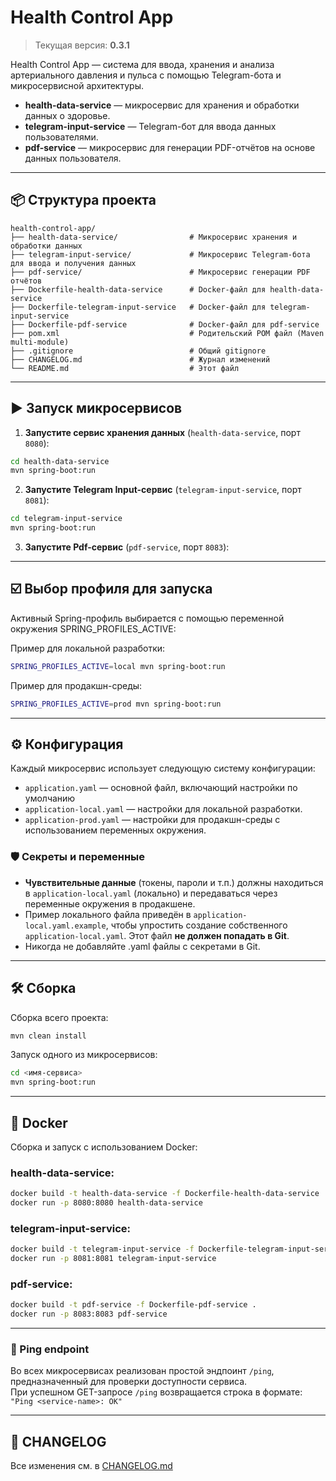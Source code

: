 # Health Control App
> Текущая версия: **0.3.1**

Health Control App — система для ввода, хранения и анализа артериального давления и пульса с помощью Telegram-бота и микросервисной архитектуры.

- **health-data-service** — микросервис для хранения и обработки данных о здоровье.
- **telegram-input-service** — Telegram-бот для ввода данных пользователями.
- **pdf-service** — микросервис для генерации PDF-отчётов на основе данных пользователя.

---

## 📦 Структура проекта

```
health-control-app/
├── health-data-service/            	# Микросервис хранения и обработки данных
├── telegram-input-service/         	# Микросервис Telegram-бота для ввода и получения данных
├── pdf-service/                        # Микросервис генерации PDF отчётов
├── Dockerfile-health-data-service  	# Docker-файл для health-data-service
├── Dockerfile-telegram-input-service   # Docker-файл для telegram-input-service
├── Dockerfile-pdf-service              # Docker-файл для pdf-service
├── pom.xml                         	# Родительский POM файл (Maven multi-module)
├── .gitignore                      	# Общий gitignore
├── CHANGELOG.md                       	# Журнал изменений
└── README.md                       	# Этот файл
```

---

## ▶️ Запуск микросервисов

1. **Запустите сервис хранения данных** (`health-data-service`, порт `8080`):

```bash
cd health-data-service
mvn spring-boot:run
```

2. **Запустите Telegram Input-сервис** (`telegram-input-service`, порт `8081`):

```bash
cd telegram-input-service
mvn spring-boot:run
```

3. **Запустите Pdf-сервис** (`pdf-service`, порт `8083`):

---

## ☑️ Выбор профиля для запуска
Активный Spring-профиль выбирается с помощью переменной окружения SPRING_PROFILES_ACTIVE:

Пример для локальной разработки:
```bash
SPRING_PROFILES_ACTIVE=local mvn spring-boot:run
```
Пример для продакшн-среды:
```bash
SPRING_PROFILES_ACTIVE=prod mvn spring-boot:run
```

---

## ⚙️ Конфигурация

Каждый микросервис использует следующую систему конфигурации:

- `application.yaml` — основной файл, включающий настройки по умолчанию
- `application-local.yaml` — настройки для локальной разработки.
- `application-prod.yaml` — настройки для продакшн-среды с использованием переменных окружения.

### 🛡️ Секреты и переменные

- **Чувствительные данные** (токены, пароли и т.п.) должны находиться в `application-local.yaml` (локально) и передаваться через переменные окружения в продакшене.
- Пример локального файла приведён в `application-local.yaml.example`, чтобы упростить создание собственного `application-local.yaml`. Этот файл **не должен попадать в Git**.
- Никогда не добавляйте .yaml файлы с секретами в Git.
---

## 🛠 Сборка

Сборка всего проекта:

```bash
mvn clean install
```

Запуск одного из микросервисов:

```bash
cd <имя-сервиса>
mvn spring-boot:run
```

---

## 🐋 Docker

Сборка и запуск с использованием Docker:

### health-data-service:

```bash
docker build -t health-data-service -f Dockerfile-health-data-service .
docker run -p 8080:8080 health-data-service
```

### telegram-input-service:

```bash
docker build -t telegram-input-service -f Dockerfile-telegram-input-service .
docker run -p 8081:8081 telegram-input-service
```

### pdf-service:

```bash
docker build -t pdf-service -f Dockerfile-pdf-service .
docker run -p 8083:8083 pdf-service
```

---

### 📡 Ping endpoint

Во всех микросервисах реализован простой эндпоинт `/ping`, предназначенный для проверки доступности сервиса.  
При успешном GET-запросе `/ping` возвращается строка в формате: `"Ping <service-name>: OK"`

---

## 📃 CHANGELOG

Все изменения см. в [CHANGELOG.md](./CHANGELOG.md)